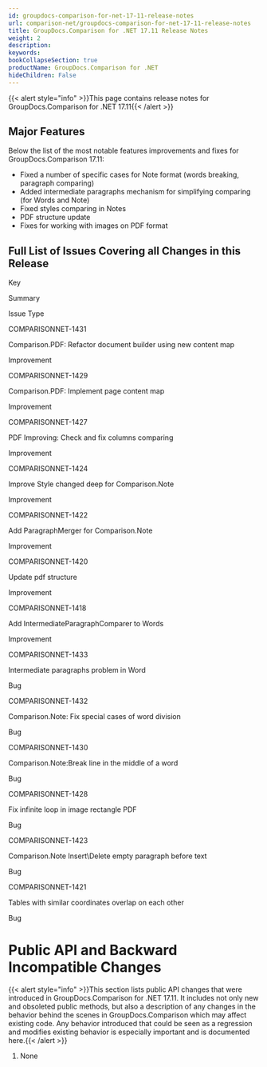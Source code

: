 ```yaml
---
id: groupdocs-comparison-for-net-17-11-release-notes
url: comparison-net/groupdocs-comparison-for-net-17-11-release-notes
title: GroupDocs.Comparison for .NET 17.11 Release Notes
weight: 2
description: 
keywords: 
bookCollapseSection: true
productName: GroupDocs.Comparison for .NET
hideChildren: False
---
```

{{< alert style="info" >}}This page contains release notes for GroupDocs.Comparison for .NET 17.11{{< /alert >}}

## Major Features

Below the list of the most notable features improvements and fixes for GroupDocs.Comparison 17.11:

*   Fixed a number of specific cases for Note format (words breaking, paragraph comparing)
*   Added intermediate paragraphs mechanism for simplifying comparing (for Words and Note)
*   Fixed styles comparing in Notes
*   PDF structure update
*   Fixes for working with images on PDF format

## Full List of Issues Covering all Changes in this Release

Key

Summary

Issue Type

COMPARISONNET-1431

Comparison.PDF: Refactor document builder using new content map

Improvement

COMPARISONNET-1429

Comparison.PDF: Implement page content map

Improvement

COMPARISONNET-1427

PDF Improving: Check and fix columns comparing

Improvement

COMPARISONNET-1424

Improve Style changed deep for Comparison.Note

Improvement

COMPARISONNET-1422

Add ParagraphMerger for Comparison.Note

Improvement

COMPARISONNET-1420

Update pdf structure

Improvement

COMPARISONNET-1418

Add IntermediateParagraphComparer to Words

Improvement

COMPARISONNET-1433

Intermediate paragraphs problem in Word

Bug

COMPARISONNET-1432

Comparison.Note: Fix special cases of word division

Bug

COMPARISONNET-1430

Comparison.Note:Break line in the middle of a word

Bug

COMPARISONNET-1428

Fix infinite loop in image rectangle PDF

Bug

COMPARISONNET-1423

Comparison.Note Insert\\Delete empty paragraph before text

Bug

COMPARISONNET-1421

Tables with similar coordinates overlap on each other

Bug

# Public API and Backward Incompatible Changes

{{< alert style="info" >}}This section lists public API changes that were introduced in GroupDocs.Comparison for .NET 17.11. It includes not only new and obsoleted public methods, but also a description of any changes in the behavior behind the scenes in GroupDocs.Comparison which may affect existing code. Any behavior introduced that could be seen as a regression and modifies existing behavior is especially important and is documented here.{{< /alert >}}

1.  None
